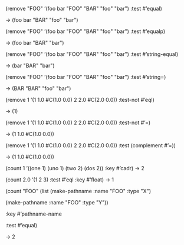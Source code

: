  



(remove "FOO" ’(foo bar "FOO" "BAR" "foo" "bar") :test #’equal) 



→ (foo bar "BAR" "foo" "bar") 



(remove "FOO" ’(foo bar "FOO" "BAR" "foo" "bar") :test #’equalp) 



→ (foo bar "BAR" "bar") 



(remove "FOO" ’(foo bar "FOO" "BAR" "foo" "bar") :test #’string-equal) 



→ (bar "BAR" "bar") 



(remove "FOO" ’(foo bar "FOO" "BAR" "foo" "bar") :test #’string=) 



→ (BAR "BAR" "foo" "bar") 



(remove 1 ’(1 1.0 #C(1.0 0.0) 2 2.0 #C(2.0 0.0)) :test-not #’eql) 



→ (1) 



(remove 1 ’(1 1.0 #C(1.0 0.0) 2 2.0 #C(2.0 0.0)) :test-not #’=) 



→ (1 1.0 #C(1.0 0.0)) 



(remove 1 ’(1 1.0 #C(1.0 0.0) 2 2.0 #C(2.0 0.0)) :test (complement #’=)) 



→ (1 1.0 #C(1.0 0.0)) 



(count 1 ’((one 1) (uno 1) (two 2) (dos 2)) :key #’cadr) → 2 



(count 2.0 ’(1 2 3) :test #’eql :key #’float) → 1 



(count "FOO" (list (make-pathname :name "FOO" :type "X") 



(make-pathname :name "FOO" :type "Y")) 



:key #’pathname-name 



:test #’equal) 



→ 2 



